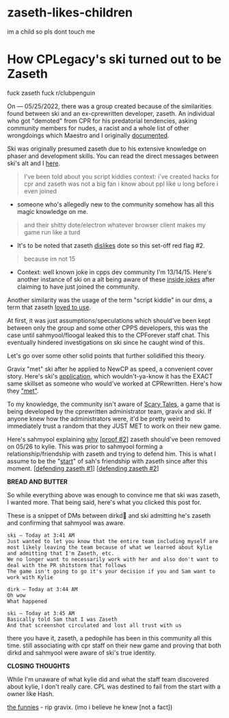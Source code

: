 # zaseth-likes-children
im a child so pls dont touch me
# How CPLegacy's ski turned out to be Zaseth
fuck zaseth fuck r/clubpenguin

On — 05/25/2022, there was a group created because of the similarities found between ski and an ex-cprewritten developer, zaseth. An individual who got "demoted" from CPR for his predatorial tendencies, asking community members for nudes, a racist and a whole list of other wrongdoings which Maestro and I originally [documented](https://www.youtube.com/watch?v=ILJEYNxU28s).

Ski was originally presumed zaseth due to his extensive knowledge on phaser and development skills.
You can read the direct messages between ski's alt and I [here](https://cdn.discordapp.com/attachments/937467531441102848/997581261038178304/Direct_Messages_-_Private_-_skip_979187802119995452.html).

> I've been told about you script kiddies context: i've created hacks for cpr and zaseth was not a big fan
> i know about ppl like u long before i even joined
- someone who's allegedly new to the community somehow has all this magic knowledge on me.
> and their shitty dote/electron whatever browser client makes my game run like a turd
- It's to be noted that zaseth [dislikes](https://media.discordapp.net/attachments/937467531441102848/997589306203967550/unknown.png) dote so this set-off red flag #2.

> because im not 15
- Context: well known joke in cpps dev community I'm 13/14/15. Here's another instance of ski on a alt being aware of these [inside jokes](https://media.discordapp.net/attachments/937467531441102848/997596297676738620/unknown.png) after claiming to have just joined the community.

Another similarity was the usage of the term "script kiddie" in our dms, a term that zaseth [loved to use](https://media.discordapp.net/attachments/937467531441102848/997609026466615337/unknown.png).

At first, it was just assumptions/speculations which should've been kept between only the group and some other CPPS developers, this was the case until sahmyool/floogal leaked this to the CPForever staff chat. This eventually hindered investigations on ski since he caught wind of this.

Let's go over some other solid points that further solidified this theory.

Gravix "met" ski after he applied to NewCP as speed, a convenient cover story. Here's ski's [application](https://media.discordapp.net/attachments/937467531441102848/997596977476939896/unknown.png), which wouldn't-ya-know it has the EXACT same skillset as someone who would've worked at CPRewritten. Here's how they ["met"](https://media.discordapp.net/attachments/937467531441102848/997599147215573052/unknown.png).

To my knowledge, the community isn't aware of [Scary Tales](https://twitter.com/ScaryTalesGame), a game that is being developed by the cprewritten administrator team, gravix and ski. If anyone knew how the administrators were, it'd be pretty weird to immediately trust a random that they JUST MET to work on their new game.

Here's sahmyool explaining [why](https://media.discordapp.net/attachments/979207492338860122/979371023466131546/Screenshot_2022-05-26-08-30-33-810_com.discord.jpg) [[proof #2](https://media.discordapp.net/attachments/975764257780162581/997603644843233350/Screenshot_2022-07-16_at_1.40.35_AM.png)] zaseth should've been removed on 05/26 to kylie. This was prior to sahmyool forming a relationship/friendship with zaseth and trying to defend him. This is what I assume to be the "[start](https://media.discordapp.net/attachments/937467531441102848/997603202700673074/unknown.png)" of sah's friendship with zaseth since after this moment. [[defending zaseth #1](https://media.discordapp.net/attachments/937467531441102848/997604572593926184/unknown.png)] [[defending zaseth #2](https://media.discordapp.net/attachments/798352565133246495/997605763218423808/unknown.png)]

**BREAD AND BUTTER**

So while everything above was enough to convince me that ski was zaseth, I wanted more. That being said, here's what you clicked this post for.

These is a snippet of DMs between dirkd🐍 and ski admitting he's zaseth and confirming that sahmyool was aware.

```
ski — Today at 3:41 AM
Just wanted to let you know that the entire team including myself are most likely leaving the team because of what we learned about kylie and admitting that I'm Zaseth, etc.
We no longer want to necessarily work with her and also don't want to deal with the PR shitstorm that follows
The game isn't going to go it's your decision if you and Sam want to work with Kylie

dirk — Today at 3:44 AM
Oh wow
What happened

ski — Today at 3:45 AM
Basically told Sam that I was Zaseth
And that screenshot circulated and lost all trust with us
```

there you have it, zaseth, a pedophile has been in this community all this time. still associating with cpr staff on their new game and proving that both dirkd and sahmyool were aware of ski's true identity.

**CLOSING THOUGHTS**

While I'm unaware of what kylie did and what the staff team discovered about kylie, I don't really care. CPL was destined to fail from the start with a owner like Hash.

[the funnies](https://media.discordapp.net/attachments/937467531441102848/997607564114153562/unknown.png) - rip gravix. (imo i believe he knew [not a fact])
